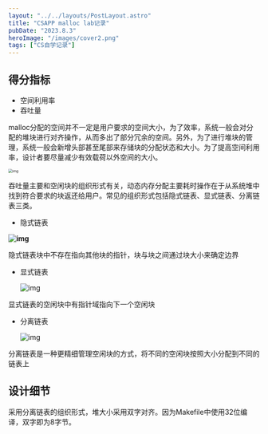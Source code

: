 ```yaml
---
layout: "../../layouts/PostLayout.astro"
title: "CSAPP malloc lab记录"
pubDate: "2023.8.3"
heroImage: "/images/cover2.png"
tags: ["CS自学记录"]
---
```




## 得分指标

- 空间利用率
- 吞吐量



malloc分配的空间并不一定是用户要求的空间大小，为了效率，系统一般会对分配的堆块进行对齐操作，从而多出了部分冗余的空间。另外，为了进行堆块的管理，系统一般会新增头部甚至尾部来存储块的分配状态和大小。为了提高空间利用率，设计者要尽量减少有效载荷以外空间的大小。                                       

<img src="https://cdn.jsdelivr.net/gh/Real-Rio/pictures/img/v2-c0cb0926ad2e469833bfff9e3fffd2e4_r.jpg" alt="img" style="zoom:50%;" />

吞吐量主要和空闲块的组织形式有关，动态内存分配主要耗时操作在于从系统堆中找到符合要求的块返还给用户。常见的组织形式包括隐式链表、显式链表、分离链表三类。

- 隐式链表

**![img](https://cdn.jsdelivr.net/gh/Real-Rio/pictures/img/v2-b67fdbe90574f0f7c58b794a9af56b14_1440w.png)**

隐式链表块中不存在指向其他块的指针，块与块之间通过块大小来确定边界

- 显式链表

  <img src="https://cdn.jsdelivr.net/gh/Real-Rio/pictures/img/v2-031f2c9d9b8282a33bf98ff8243b987e_1440w.png" alt="img"  />

显式链表的空闲块中有指针域指向下一个空闲块

- 分离链表

  ![img](https://cdn.jsdelivr.net/gh/Real-Rio/pictures/img/v2-b030b86e5f0314d2925352e3e62f9290_1440w.png)

分离链表是一种更精细管理空闲块的方式，将不同的空闲块按照大小分配到不同的链表上



## 设计细节

采用分离链表的组织形式，堆大小采用双字对齐。因为Makefile中使用32位编译，双字即为8字节。